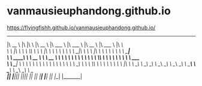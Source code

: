 # vanmausieuphandong.github.io
https://flyingfishh.github.io/vanmausieuphandong.github.io/
 ________    ___  ___      ________      ________           ________      ________      ________       ________     
|\   __  \  |\  \|\  \    |\   __  \    |\   ___  \        |\   ___ \    |\   __  \    |\   ___  \    |\   ____\    
\ \  \|\  \ \ \  \\\  \   \ \  \|\  \   \ \  \\ \  \       \ \  \_|\ \   \ \  \|\  \   \ \  \\ \  \   \ \  \___|    
 \ \   ____\ \ \   __  \   \ \   __  \   \ \  \\ \  \       \ \  \ \\ \   \ \  \\\  \   \ \  \\ \  \   \ \  \  ___  
  \ \  \___|  \ \  \ \  \   \ \  \ \  \   \ \  \\ \  \       \ \  \_\\ \   \ \  \\\  \   \ \  \\ \  \   \ \  \|\  \ 
   \ \__\      \ \__\ \__\   \ \__\ \__\   \ \__\\ \__\       \ \_______\   \ \_______\   \ \__\\ \__\   \ \_______\
    \|__|       \|__|\|__|    \|__|\|__|    \|__| \|__|        \|_______|    \|_______|    \|__| \|__|    \|_______|
